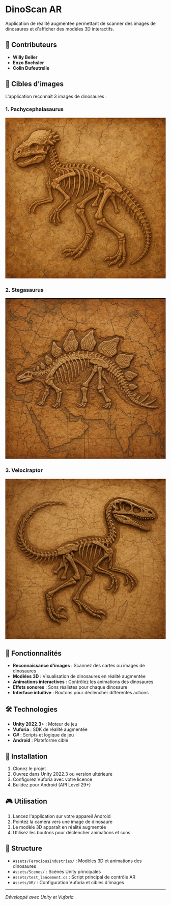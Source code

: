 # DinoScan AR

Application de réalité augmentée permettant de scanner des images de dinosaures et d'afficher des modèles 3D interactifs.

## 👥 Contributeurs

- **Willy Beller** 
- **Enzo Bochsler** 
- **Colin Dufeutrelle** 

## 🎯 Cibles d'images

L'application reconnaît 3 images de dinosaures :

### 1. Pachycephalasaurus
![Pachycephalasaurus](https://raw.githubusercontent.com/willybeller/ARDinoScan/refs/heads/main/ImagesCibles/Pachy.png)

### 2. Stegasaurus  
![Stegasaurus](https://raw.githubusercontent.com/willybeller/ARDinoScan/refs/heads/main/ImagesCibles/Stega.png)

### 3. Velociraptor
![Velociraptor](https://raw.githubusercontent.com/willybeller/ARDinoScan/refs/heads/main/ImagesCibles/Raptor.png)


## 🦕 Fonctionnalités

- **Reconnaissance d'images** : Scannez des cartes ou images de dinosaures
- **Modèles 3D** : Visualisation de dinosaures en réalité augmentée
- **Animations interactives** : Contrôlez les animations des dinosaures
- **Effets sonores** : Sons réalistes pour chaque dinosaure
- **Interface intuitive** : Boutons pour déclencher différentes actions

## 🛠️ Technologies

- **Unity 2022.3+** : Moteur de jeu
- **Vuforia** : SDK de réalité augmentée
- **C#** : Scripts et logique de jeu
- **Android** : Plateforme cible

## 📱 Installation

1. Clonez le projet
2. Ouvrez dans Unity 2022.3 ou version ultérieure
3. Configurez Vuforia avec votre licence
4. Buildez pour Android (API Level 29+)

## 🎮 Utilisation

1. Lancez l'application sur votre appareil Android
2. Pointez la caméra vers une image de dinosaure
3. Le modèle 3D apparaît en réalité augmentée
4. Utilisez les boutons pour déclencher animations et sons

## 📂 Structure

- `Assets/FerociousIndustries/` : Modèles 3D et animations des dinosaures
- `Assets/Scenes/` : Scènes Unity principales
- `Assets/test_lancement.cs` : Script principal de contrôle AR
- `Assets/XR/` : Configuration Vuforia et cibles d'images

---

*Développé avec Unity et Vuforia*
